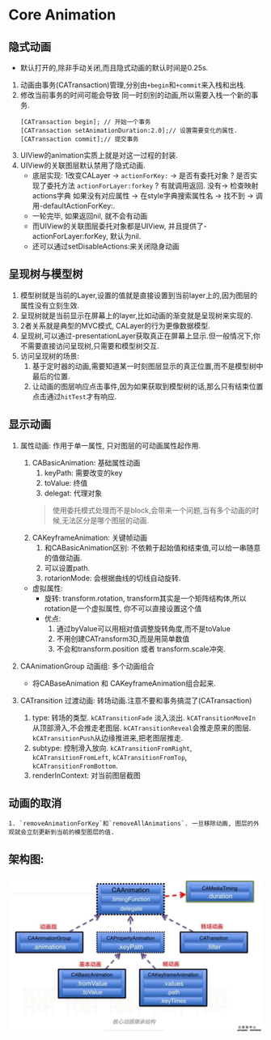 # Core Animation

## 隐式动画

- 默认打开的,除非手动关闭,而且隐式动画的默认时间是0.25s.
1. 动画由事务(CATransaction)管理,分别由`+begin`和`+commit`来入栈和出栈.
2. 修改当前事务的时间可能会导致 同一时刻别的动画,所以需要入栈一个新的事务.
	```
	[CATransaction begin]; // 开始一个事务
	[CATransaction setAnimationDuration:2.0];// 设置需要变化的属性.
	[CATransaction commit];// 提交事务
	```
3. UIView的animation实质上就是对这一过程的封装.
4. UIView的关联图层默认禁用了隐式动画.
	- 底层实现: 1改变CALayer -> `actionForKey:` -> 是否有委托对象 ? 是否实现了委托方法 `actionForLayer:forkey` ? 有就调用返回. 没有-> 检查映射actions字典 如果没有对应属性 -> 在style字典搜索属性名 -> 找不到 -> 调用-defaultActionForKey:.
	- 一轮完毕, 如果返回nil, 就不会有动画
	- 而UIView的关联图层委托对象都是UIView, 并且提供了-actionForLayer:forKey, 默认为nil.
	- 还可以通过setDisableActions:来关闭隐身动画
## 呈现树与模型树
1. 模型树就是当前的Layer,设置的值就是直接设置到当前layer上的,因为图层的属性没有立刻生效.
2. 呈现树就是当前显示在屏幕上的layer,比如动画的渐变就是呈现树来实现的.
3. 2者关系就是典型的MVC模式, CALayer的行为更像数据模型.
4. 呈现树,可以通过-presentationLayer获取真正在屏幕上显示.但一般情况下,你不需要直接访问呈现树,只需要和模型树交互.
5. 访问呈现树的场景:
	1. 基于定时器的动画,需要知道某一时刻图层显示的真正位置,而不是模型树中最后的位置.
	2. 让动画的图层响应点击事件,因为如果获取到模型树的话,那么只有结束位置点击通过`hitTest`才有响应.


## 显示动画
1. 属性动画: 作用于单一属性, 只对图层的可动画属性起作用.
	1. CABasicAnimation: 基础属性动画
		1. keyPath: 需要改变的key
		2. toValue: 终值
		3. delegat: 代理对象
		> 使用委托模式处理而不是block,会带来一个问题,当有多个动画的时候,无法区分是哪个图层的动画.
	2. CAKeyframeAnimation: 关键帧动画
		1. 和CABasicAnimation区别: 不依赖于起始值和结束值,可以给一串随意的值做动画.
		2. 可以设置path.
		3. rotarionMode: 会根据曲线的切线自动旋转.
	-  虚拟属性:
		- 旋转: transform.rotation, transform其实是一个矩阵结构体,所以rotation是一个虚拟属性, 你不可以直接设置这个值
		- 优点: 
			1. 通过byValue可以用相对值调整旋转角度,而不是toValue
			2. 不用创建CATransform3D,而是用简单数值
			3. 不会和transform.position 或者 transform.scale冲突.

2. CAAnimationGroup 动画组: 多个动画组合
	- 将CABaseAnimation 和 CAKeyframeAnimation组合起来.

3. CATransition 过渡动画: 转场动画.注意不要和事务搞混了(CATransaction)
	1. type: 转场的类型. `kCATransitionFade` 淡入淡出. `kCATransitionMoveIn` 从顶部滑入,不会推走老图层.  `kCATransitionReveal`会推走原来的图层. `kCATransitionPush`从边缘推进来,把老图层推走.
	2. subtype: 控制滑入放向. `kCATransitionFromRight`, `kCATransitionFromLeft`, `kCATransitionFromTop`, `kCATransitionFromBottom`.
	3. renderInContext: 对当前图层截图

## 动画的取消 
	1. `removeAnimationForKey`和`removeAllAnimations`. 一旦移除动画, 图层的外观就会立刻更新到当前的模型图层的值.

## 架构图:
<img src="https://github.com/luoganzhi/WorkBook/blob/master/iOS/image/CAAnimation.png" width = "500"  alt="caanimation" align=center />
